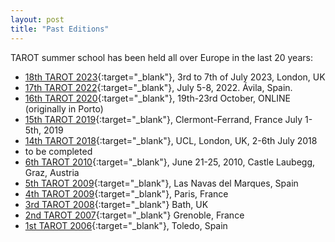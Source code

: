 ```yaml
---
layout: post
title: "Past Editions"
---
```

TAROT summer school has been held all over Europe in the last 20 years:

- [18th TAROT 2023](https://tarot-school.org/){:target="_blank"}, 3rd to 7th of July 2023, London, UK
- [17th TAROT 2022](https://antares.sip.ucm.es/TAROT22/){:target="_blank"}, July 5-8, 2022. Ávila, Spain.
- [16th TAROT 2020](https://web.fe.up.pt/~tarot2020/){:target="_blank"}, 19th-23rd October, ONLINE (originally in Porto)
- [15th TAROT 2019](https://tarot2019.limos.fr/){:target="_blank"}, Clermont-Ferrand, France July 1-5th, 2019
- [14th TAROT 2018](https://wp.cs.ucl.ac.uk/tarot2018/){:target="_blank"}, UCL, London, UK, 2-6th July 2018
- to be completed
- [6th TAROT 2010](http://tarot2010.ist.tugraz.at/){:target="_blank"}, June 21-25, 2010, Castle Laubegg, Graz, Austria
- [5th TAROT 2009](http://kimba.mat.ucm.es/tarot09/){:target="_blank"}, Las Navas del Marques, Spain
- [4th TAROT 2009](http://www.int-evry.fr/tarot/summerschool2005/){:target="_blank"}, Paris, France
- [3rd TAROT 2008](http://tarot.brunel.ac.uk/){:target="_blank"} Bath, UK
- [2nd TAROT 2007](http://www-lsr.imag.fr/TAROT2007/index.php){:target="_blank"} Grenoble, France
- [1st TAROT 2006](http://www.info-ab.uclm.es/tarot/){:target="_blank"}, Toledo, Spain</a>


